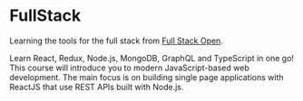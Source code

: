 # FullStack

Learning the tools for the full stack from <a href="https://fullstackopen.com/en/">Full Stack Open</a>.

<p>Learn React, Redux, Node.js, MongoDB, GraphQL and TypeScript in one go! This course will introduce you to modern JavaScript-based web development. The main focus is on building single page applications with ReactJS that use REST APIs built with Node.js.</p>


